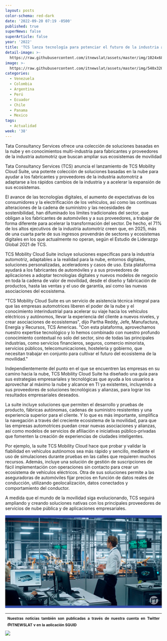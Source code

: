 ```yaml
---
layout: posts
color-schema: red-dark
date: '2022-09-20 07:19 -0500'
published: true
superNews: false
superArticle: false
year: '2022'
title: 'TCS lanza tecnología para potenciar el futuro de la industria automotriz '
detail-image: >-
  https://raw.githubusercontent.com/itnewslat/assets/master/img/1024x680/industria-de-auto-g.jpg
image: >-
  https://raw.githubusercontent.com/itnewslat/assets/master/img/540x320/industria-de-auto-p.jpg
categories:
  - Venezuela
  - Colombia
  - Argentina
  - Perú
  - Ecuador
  - Chile
  - Panama
  - Mexico
tags:
  - Actualidad
week: '38'
---
```

Tata Consultancy Services ofrece una colección de soluciones basadas en la nube y en conocimientos multi-industria para fabricantes y proveedores de la industria automotriz que buscan ampliar sus ecosistemas de movilidad 

Tata Consultancy Services (TCS) anuncia el lanzamiento de TCS Mobility Cloud Suite, una potente colección de soluciones basadas en la nube para ayudar a los fabricantes y proveedores de la industria automotriz a adaptarse a los rápidos cambios de la industria y a acelerar la expansión de sus ecosistemas. 

El avance de las tecnologías digitales, el aumento de expectativas de los consumidores y la electrificación de los vehículos, así como las continuas alteraciones de la cadena de suministro y las necesidades de sostenibilidad, han difuminado los límites tradicionales del sector, que obligan a los fabricantes de automóviles y a sus proveedores, a trabajar de forma diferente para acelerar la transformación del sector. De hecho, el 71% de los altos ejecutivos de la industria automotriz creen que, en 2025, más de una cuarta parte de sus ingresos provendrán de sectores y ecosistemas digitales en los que actualmente no operan, según el Estudio de Liderazgo Global 2021 de TCS.  

TCS Mobility Cloud Suite incluye soluciones específicas para la industria automotriz, adaptables a la realidad para la nube, entornos digitales, soluciones personalizadas, aceleradores y casos de uso. Esta plataforma ayudará a los fabricantes de automóviles y a sus proveedores de aplicaciones a adoptar tecnologías digitales y nuevos modelos de negocio en toda la cadena de valor de movilidad, desde el diseño y fabricación de productos, hasta las ventas y el uso de garantía, así como las nuevas asociaciones del ecosistema.  

"TCS Mobility Cloud Suite es un servicio de asistencia técnica integral para que las empresas automotrices liberen el poder de la nube y el conocimiento interindustrial para acelerar su viaje hacia los vehículos eléctricos y autónomos, llevar la experiencia del cliente a nuevos niveles, y crear asociaciones de ecosistemas", dijo Partha Reddy, Jefe, Manufactura, Energía y Recursos, TCS Americas. "Con esta plataforma, aprovechamos nuestro expertise tecnológico y lo hemos combinado con nuestro profundo conocimiento contextual no solo del sector, sino de todas las principales industrias, como servicios financieros, seguros, comercio minorista, servicios públicos, telecomunicaciones, hostelería y gobierno, que necesitan trabajar en conjunto para cultivar el futuro del ecosistema de la movilidad."  

Independientemente del punto en el que se encuentren las empresas en su camino hacia la nube, TCS Mobility Cloud Suite ha diseñado una guía para sus estrategias empresariales y tecnológicas que ayuda a los usuarios a aprovechar al máximo la nube y alcance en TI ya existentes, incluyendo a sus proveedores de soluciones tecnológicas y alianzas, para lograr los resultados empresariales deseados.  

La suite incluye soluciones que permiten el desarrollo y pruebas de producto, fábricas autónomas, cadenas de suministro resistentes y una experiencia superior para el cliente. Y lo que es más importante, simplifica la navegación a través del creciente ecosistema de la movilidad, para que las empresas automotrices puedan crear nuevas asociaciones y alianzas, así como modelos de servicios de afiliación e iniciativas público-privadas que fomenten la creación de experiencias de ciudades inteligentes.  

Por ejemplo, la suite TCS Mobility Cloud hace que probar y validar la fiabilidad en vehículos autónomos sea más rápido y sencillo, mediante el uso de simulaciones durante pruebas en las calles que requieren muchos recursos.  Además, incluye una solución de gestión de suscripciones de fácil implementación con operaciones sin contacto para crear un ecosistema de vehículos eléctricos. Otra de sus soluciones permite a las aseguradoras de automóviles fijar precios en función de datos reales de conducción, utilizando geolocalización, datos conectados y comportamiento del conductor. 

A medida que el mundo de la movilidad siga evolucionando, TCS seguirá ampliando y creando soluciones nativas con los principales proveedores de servicios de nube pública y de aplicaciones empresariales.  

![](https://raw.githubusercontent.com/itnewslat/assets/master/img/540x320/industria-de-auto-p.jpg)

<table style="height: 42px;" width="569">
<tbody>
<tr>
<td style="text-align: justify;"><sub><strong>Nuestras noticias también son publicadas a través de nuestra cuenta en Twitter <a href="https://twitter.com/itnewslat?lang=es">@ITNEWSLAT</a> y en la aplicación <a href="https://squidapp.co/en/">SQUID</a></strong></sub></td>
</tr>
</tbody>
</table>

<img src="https://tracker.metricool.com/c3po.jpg?hash=56f88a41e39ab42c063cc51676587a04"/>


